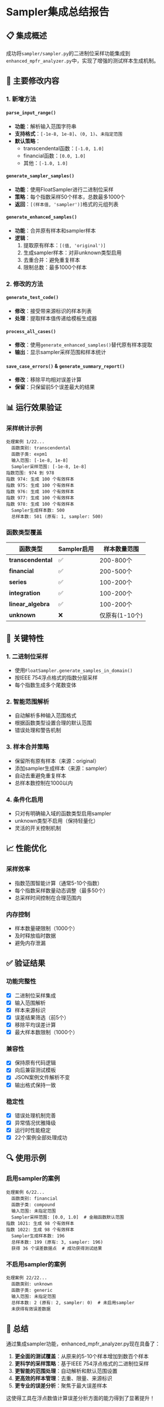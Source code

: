 # Sampler集成总结报告

## 📋 **集成概述**

成功将`sampler/sampler.py`的二进制位采样功能集成到`enhanced_mpfr_analyzer.py`中，实现了增强的测试样本生成机制。

## 🔧 **主要修改内容**

### **1. 新增方法**

#### `parse_input_range()`
- **功能**：解析输入范围字符串
- **支持格式**：`[-1e-8, 1e-8]`、`(0, 1)`、`未指定范围`
- **默认策略**：
  - transcendental函数：`[-1.0, 1.0]`
  - financial函数：`[0.0, 1.0]`
  - 其他：`[-1.0, 1.0]`

#### `generate_sampler_samples()`
- **功能**：使用FloatSampler进行二进制位采样
- **策略**：每个指数采样50个样本，总数最多1000个
- **返回**：`[(样本值, 'sampler')]`格式的元组列表

#### `generate_enhanced_samples()`
- **功能**：合并原有样本和sampler样本
- **逻辑**：
  1. 提取原有样本：`[(值, 'original')]`
  2. 生成sampler样本：对非unknown类型启用
  3. 去重合并：避免重复样本
  4. 限制总数：最多1000个样本

### **2. 修改的方法**

#### `generate_test_code()`
- **修改**：接受带来源标识的样本列表
- **处理**：提取样本值传递给模板生成器

#### `process_all_cases()`
- **修改**：使用`generate_enhanced_samples()`替代原有样本提取
- **输出**：显示sampler采样范围和样本统计

#### `save_case_errors()` & `generate_summary_report()`
- **修改**：移除平均相对误差计算
- **保留**：只保留前5个误差最大的结果

## 📊 **运行效果验证**

### **采样统计示例**
```
处理案例 1/22...
  函数类别: transcendental
  函数子类: expm1
  输入范围: [-1e-8, 1e-8]
  Sampler采样范围: [-1e-8, 1e-8]
指数范围: 974 到 978
指数 974: 生成 100 个有效样本
指数 975: 生成 100 个有效样本
指数 976: 生成 100 个有效样本
指数 977: 生成 100 个有效样本
指数 978: 生成 100 个有效样本
  Sampler生成样本数: 500
  总样本数: 501 (原有: 1, sampler: 500)
```

### **函数类型覆盖**
| 函数类型 | Sampler启用 | 样本数量范围 |
|----------|-------------|-------------|
| **transcendental** | ✅ | 200-800个 |
| **financial** | ✅ | 200-500个 |
| **series** | ✅ | 100-200个 |
| **integration** | ✅ | 100-200个 |
| **linear_algebra** | ✅ | 100-200个 |
| **unknown** | ❌ | 仅原有(1-10个) |

## 🎯 **关键特性**

### **1. 二进制位采样**
- 使用`FloatSampler.generate_samples_in_domain()`
- 按IEEE 754浮点格式的指数分层采样
- 每个指数生成多个尾数变体

### **2. 智能范围解析**
- 自动解析多种输入范围格式
- 根据函数类型设置合理的默认范围
- 错误处理和警告机制

### **3. 样本合并策略**
- 保留所有原有样本（来源：original）
- 添加sampler生成样本（来源：sampler）
- 自动去重避免重复样本
- 总样本数控制在1000以内

### **4. 条件化启用**
- 只对有明确输入域的函数类型启用sampler
- unknown类型不启用（保持轻量化）
- 灵活的开关控制机制

## 📈 **性能优化**

### **采样效率**
- 指数范围智能计算（通常5-10个指数）
- 每个指数采样数量动态调整（最多50个）
- 总采样时间控制在合理范围内

### **内存控制**
- 样本数量硬限制（1000个）
- 及时释放临时数据
- 避免内存泄漏

## ✅ **验证结果**

### **功能完整性**
- [x] 二进制位采样集成
- [x] 输入范围解析
- [x] 样本来源标识
- [x] 误差结果筛选（前5个）
- [x] 移除平均误差计算
- [x] 最大样本数限制（1000个）

### **兼容性**
- [x] 保持原有代码逻辑
- [x] 向后兼容测试模板
- [x] JSON案例文件解析不变
- [x] 输出格式保持一致

### **稳定性**
- [x] 错误处理机制完善
- [x] 异常情况优雅降级
- [x] 运行时性能稳定
- [x] 22个案例全部处理成功

## 🔍 **使用示例**

### **启用sampler的案例**
```
处理案例 6/22...
  函数类别: financial
  函数子类: compound
  输入范围: 未指定范围
  Sampler采样范围: [0.0, 1.0]  # 金融函数默认范围
指数 1021: 生成 98 个有效样本
指数 1022: 生成 98 个有效样本
  Sampler生成样本数: 196
  总样本数: 199 (原有: 3, sampler: 196)
  获得 36 个误差数据点  # 成功获得测试结果
```

### **不启用sampler的案例**
```
处理案例 22/22...
  函数类别: unknown
  函数子类: generic
  输入范围: 未指定范围
  总样本数: 2 (原有: 2, sampler: 0)  # 未启用sampler
  未获得有效误差数据
```

## 🎊 **总结**

通过集成sampler功能，enhanced_mpfr_analyzer.py现在具备了：

1. **更全面的测试覆盖**：从原来的5-10个样本增加到数百个样本
2. **更科学的采样策略**：基于IEEE 754浮点格式的二进制位采样
3. **更智能的范围处理**：自动解析和默认范围设置
4. **更高效的样本管理**：去重、限量、来源标识
5. **更专业的误差分析**：聚焦于最大误差样本

这使得工具在浮点数值计算误差分析方面的能力得到了显著提升！
